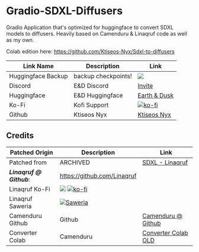 # Gradio-SDXL-Diffusers

Gradio Application that's optimized for huggingface to convert SDXL models to diffusers. Heavily based on Camenduru &amp; Linaqruf code as well as my own.

Colab edition here: https://github.com/Ktiseos-Nyx/Sdxl-to-diffusers

| Link Name| Description | Link |
| --- | --- | --- |
| Huggingface Backup| backup checkpoints! | [![](https://img.shields.io/static/v1?message=Open%20in%20Colab&logo=googlecolab&labelColor=5c5c5c&color=0f80c1&label=%20&style=flat)](https://github.com/Ktiseos-Nyx/HuggingFace_Backup)
|Discord| E&D Discord |[Invite](https://discord.gg/5t2kYxt7An)
|Huggingface| E&D Huggingface |[Earth & Dusk](https://huggingface.co/EarthnDusk)
|Ko-Fi| Kofi Support |[![ko-fi](https://img.shields.io/badge/Support%20me%20on%20Ko--fi-F16061?logo=ko-fi&logoColor=white&style=flat)](https://ko-fi.com/Z8Z8L4EO)
|Github| Ktiseos Nyx |[Ktiseos Nyx](https://github.com/Ktiseos-Nyx/)

## Credits 


| Patched Origin | Description | Link |
| --- | --- | --- |
|Patched from| ARCHIVED |[SDXL - Linaqruf](https://colab.research.google.com/github/Linaqruf/sdxl-model-converter/blob/main/sdxl_model_converter.ipynb)
|***Linaqruf @ Github***: |https://github.com/Linaqruf
|Linaqruf Ko-Fi | [![](https://dcbadge.vercel.app/api/shield/850007095775723532?style=flat)](https://lookup.guru/850007095775723532) [![ko-fi](https://img.shields.io/badge/Support%20me%20on%20Ko--fi-F16061?logo=ko-fi&logoColor=white&style=flat)](https://ko-fi.com/linaqruf)
| Linaqruf Saweria |<a href="https://saweria.co/linaqruf"><img alt="Saweria" src="https://img.shields.io/badge/Saweria-7B3F00?style=flat&logo=ko-fi&logoColor=white"/></a>
| Camenduru Github | Github | [Camenduru @ Github ](https://github.com/camenduru?tab=repositories)
| Converter Colab | Camenduru | [Converter Colab OLD](https://github.com/camenduru/converter-colab)



